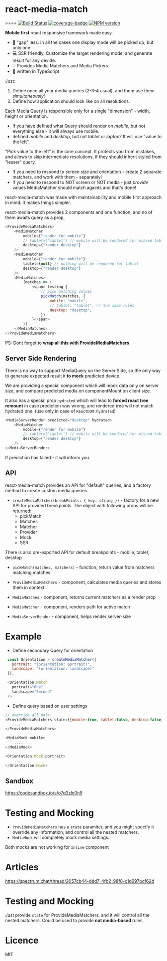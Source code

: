 # react-media-match
====
[![Build Status](https://travis-ci.org/thearnica/react-media-match.svg?branch=master)](https://travis-ci.org/thearnica/react-media-match)
[![coverage-badge](https://img.shields.io/codecov/c/github/thearnica/react-media-match.svg?style=flat-square)](https://codecov.io/github/thearnica/react-media-match)
[![NPM version](https://img.shields.io/npm/v/react-media-match.svg)](https://www.npmjs.com/package/react-media-match)


__Mobile first__ react responsive framework made easy. 

 - 🐍 "gap" less. In all the cases one display mode will be picked up, but only one
 - 💻 SSR friendly. Customize the target rendering mode, and generate result for any devide.
 - 💡 Provides Media Matchers and Media Pickers
 - 🧠 written in TypeScript

Just:
1. Define once all your media queries (2-3-4 usual), and them use them _simultaneously_!
2. Define how application should look like on all resolutions. 

Each Media Query is responsible only for a single "dimension" - width, height or orientation.
- If you have defined what Query should render on _mobile_, but not everything else - it will always use mobile.
- defined _mobile_ and _desktop_, but not _tablet_ or _laptop_? It will use "value to the left".

"Pick value to the left" is the core concept. It protects you from mistakes, and allows to skip intermediate resolutions, if they should inherit styled from "lesser" query.

- If you need to respond to screen size and orientation - create 2 separate matchers, and work with them - separately!
- If you need to respond to NOT screen or NOT media - just _provide_ values MediaMatcher should match againts and that's done!

react-media-match was made with maintainability and mobile first approach in mind. It makes things simpler.

react-media-match provides 2 components and one function, and no of them awaits query as a prop,

```js
<ProvideMediaMatchers>
    <MediaMatcher
        mobile={"render for mobile"}
        // tablet={"tablet"} // mobile will be rendered for missed tablet
        desktop={"render desktop"}
    />
    <MediaMatcher
        mobile={"render for mobile"}
        tablet={null} // nothing will be rendered for tablet
        desktop={"render desktop"}
    />
    <MediaMatches>
        {matches => (
            <span> testing {
                // pick matching values
                pickMatch(matches, {
                    mobile: "mobile",
                    // tablet: "tablet", // the same rules
                    desktop: "desktop",
                })
            }</span>
        )}
    </MediaMatches>
</ProvideMediaMatchers>
```
PS: Dont forget to __wrap all this with ProvideMediaMatchers__

## Server Side Rendering
There is no way to support MediaQuery on the Server Side, so the only way to generate expected result
it __to mock__ predicted device.

We are providing a special component which will mock data only on server size,
and compare predicted media on componentMount on client size.

It also has a special prop `hydrated` which will lead to __forced react tree remount__
in case prediction was wrong, and rendered tree will not match hydrated one.
(use only in case of `ReactDOM.hydrated`)
 
```js
<MediaServerRender predicted="desktop" hydrated>
    <MediaMatcher
        mobile={"render for mobile"}
        // tablet={"tablet"} // mobile will be rendered for missed tablet
        desktop={"render desktop"}
    />
</MediaServerRender>
```
If prediction has failed - it will inform you.

## API
 react-media-match provides an API for "default" queries, and a factory method to create custom media queries.

 - `createMediaMatcher(breakPoints: { key: string })` - factory for a new API for provided breakpoints.
 The object with following props will be returned:
   - pickMatch
   - Matches
   - Matcher
   - Provider
   - Mock
   - SSR

 There is also pre-exported API for default breakpoints - mobile, tablet, desktop

 - `pickMatch(matches, matchers)` - function, return value from matchers matching matches.

 - `ProvideMediaMatchers` - component, calculates media queries and stores them in context.

 - `MediaMatches` - component, returns current matchers as a render prop

 - `MediaMatcher` - component, renders path for active match
 
 - `MediaServerRender` - component, helps render server-size

# Example
 - Define secondary Query for orientation
```js
 const Orientation = createMediaMatcher({
   portrait: "(orientation: portrait)",
   landscape: "(orientation: landscape)"
 });

 <Orientation.Match
   portrait="One"
   landscape="Second"
 />
```
 - Define query based on user settings
 ```js
 // override all data
 <ProvideMediaMatchers state={{mobile:true, tablet:false, desktop:false}}>
    ....
 </ProvideMediaMatchers>

 <MediaMock mobile>
     ....
 </MediaMock>

 <Orientation.Mock portrait>
     ....
 </Orientation.Mock>
 ```

## Sandbox

https://codesandbox.io/s/o7q3zlo0n9

# Testing and Mocking
 - `ProvideMediaMatchers` has a `state` paramiter, and you might specify it override any information, and control all the nested matchers.
 - `MediaMock` will completely mock media settings.

 Both mocks are not working for `Inline` component


# Articles

https://spectrum.chat/thread/2057cb44-ddd7-4fb2-98f8-c1d697bcf62d

# Testing and Mocking
 Just provide `state` for ProvideMediaMatchers, and it will control all the nested matchers. Could be used to provide __not media-based__ rules.

# Licence
MIT
